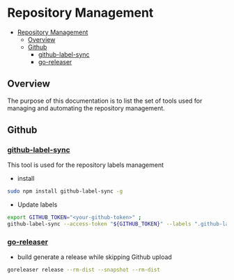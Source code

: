 # Repository Management

- [Repository Management](#repository-management)
  - [Overview](#overview)
  - [Github](#github)
    - [github-label-sync](#github-label-sync)
    - [go-releaser](#go-releaser)

## Overview

The purpose of this documentation is to list the set of tools
used for managing and automating the repository management.

## Github

### [github-label-sync][github-label-sync-url]

This tool is used for the repository labels management

- install

```bash
sudo npm install github-label-sync -g
```

- Update labels

```bash
export GITHUB_TOKEN="<your-github-token>" ;
github-label-sync --access-token "${GITHUB_TOKEN}" --labels ".github-labels.json" "DigitalOnUs/vault-kvctl"
```

### [go-releaser][go-releaser-url]

- build generate a release while skipping Github upload

```bash
goreleaser release --rm-dist --snapshot --rm-dist
```

[github-label-sync-url]: https://github.com/Financial-Times/github-label-sync
[go-releaser-url]: https://goreleaser.com
